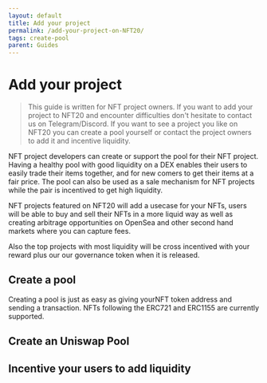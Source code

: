 ```yaml
---
layout: default
title: Add your project
permalink: /add-your-project-on-NFT20/
tags: create-pool
parent: Guides
---
```


# Add your project

> This guide is written for NFT project owners. If you want to add your project to NFT20 and encounter difficulties don't hesitate to contact us on Telegram/Discord. If you want to see a project you like on NFT20 you can create a pool yourself or contact the project owners to add it and incentive liquidity.


NFT project developers can create or support the pool for their NFT project. Having a healthy pool with good liquidity on a DEX enables their users to easily trade their items together, and for new comers to get their items at a fair price. The pool can also be used as a sale mechanism for NFT projects while the pair is incentived to get high liquidity.

NFT projects featured on NFT20 will add a usecase for your NFTs, users will be able to buy and sell their NFTs in a more liquid way as well as creating arbitrage opportunities on OpenSea and other second hand markets where you can capture fees.

Also the top projects with most liquidity will be cross incentived with your reward plus our our governance token when it is released.

## Create a pool

Creating a pool is just as easy as giving yourNFT token address and sending a transaction. NFTs following the ERC721 and ERC1155 are currently supported.

## Create an Uniswap Pool

## Incentive your users to add liquidity



